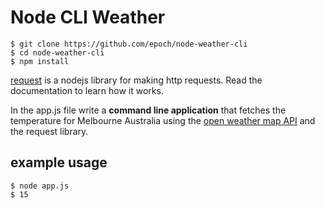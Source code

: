 # Node CLI Weather

    $ git clone https://github.com/epoch/node-weather-cli
    $ cd node-weather-cli
    $ npm install

[request](https://github.com/request/request) is a nodejs library for making http requests. Read the documentation to learn how it works.  

In the app.js file write a **command line application** that fetches the temperature for Melbourne Australia using the [open weather map API](https://openweathermap.org/current) and the request library.

## example usage

    $ node app.js
    $ 15 